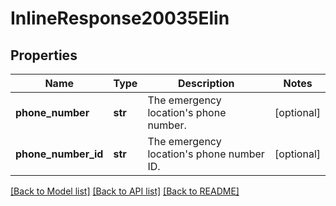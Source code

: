 # InlineResponse20035Elin

## Properties
Name | Type | Description | Notes
------------ | ------------- | ------------- | -------------
**phone_number** | **str** | The emergency location&#x27;s phone number. | [optional] 
**phone_number_id** | **str** | The emergency location&#x27;s phone number ID. | [optional] 

[[Back to Model list]](../README.md#documentation-for-models) [[Back to API list]](../README.md#documentation-for-api-endpoints) [[Back to README]](../README.md)

